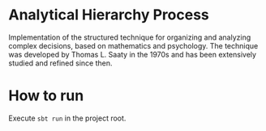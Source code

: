 # Analytical Hierarchy Process
Implementation of the structured technique for organizing and analyzing complex decisions, based on mathematics and psychology. The technique was developed by Thomas L. Saaty in the 1970s and has been extensively studied and refined since then.

# How to run
Execute `sbt run` in the project root.